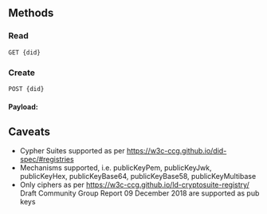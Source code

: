Methods
-------

### Read

`GET {did}`

### Create

`POST {did}`

#### Payload:



Caveats
-------

 - Cypher Suites supported as per https://w3c-ccg.github.io/did-spec/#registries
 - Mechanisms supported, i.e. publicKeyPem, publicKeyJwk, publicKeyHex, publicKeyBase64, publicKeyBase58, publicKeyMultibase
 - Only ciphers as per https://w3c-ccg.github.io/ld-cryptosuite-registry/ Draft Community Group Report 09 December 2018 are supported as pub keys
